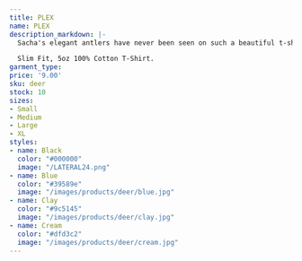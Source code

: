 ```yaml
---
title: PLEX
name: PLEX
description_markdown: |-
  Sacha's elegant antlers have never been seen on such a beautiful t-shirt. Wear this majestic beast and feel all your problems float away.

  Slim Fit, 5oz 100% Cotton T-Shirt.
garment_type: 
price: '9.00'
sku: deer
stock: 10
sizes:
- Small
- Medium
- Large
- XL
styles:
- name: Black
  color: "#000000"
  image: "/LATERAL24.png"
- name: Blue
  color: "#39589e"
  image: "/images/products/deer/blue.jpg"
- name: Clay
  color: "#9c5145"
  image: "/images/products/deer/clay.jpg"
- name: Cream
  color: "#dfd3c2"
  image: "/images/products/deer/cream.jpg"
---
```


